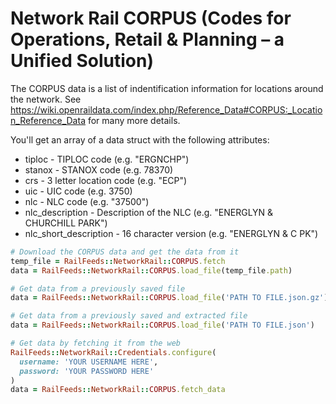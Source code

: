 # Network Rail CORPUS (Codes for Operations, Retail & Planning – a Unified Solution)

The CORPUS data is a list of indentification information for locations around the network.
See <https://wiki.openraildata.com/index.php/Reference_Data#CORPUS:_Location_Reference_Data>
for many more details.

You'll get an array of a data struct with the following attributes:

* tiploc - TIPLOC code (e.g. "ERGNCHP")
* stanox - STANOX code (e.g. 78370)
* crs - 3 letter location code (e.g. "ECP")
* uic - UIC code (e.g. 3750)
* nlc - NLC code (e.g. "37500")
* nlc_description - Description of the NLC (e.g. "ENERGLYN & CHURCHILL PARK")
* nlc_short_description - 16 character version (e.g. "ENERGLYN & C PK")

```ruby
# Download the CORPUS data and get the data from it
temp_file = RailFeeds::NetworkRail::CORPUS.fetch
data = RailFeeds::NetworkRail::CORPUS.load_file(temp_file.path)

# Get data from a previously saved file
data = RailFeeds::NetworkRail::CORPUS.load_file('PATH TO FILE.json.gz')

# Get data from a previously saved and extracted file
data = RailFeeds::NetworkRail::CORPUS.load_file('PATH TO FILE.json')

# Get data by fetching it from the web
RailFeeds::NetworkRail::Credentials.configure(
  username: 'YOUR USERNAME HERE',
  password: 'YOUR PASSWORD HERE'
)
data = RailFeeds::NetworkRail::CORPUS.fetch_data
```
